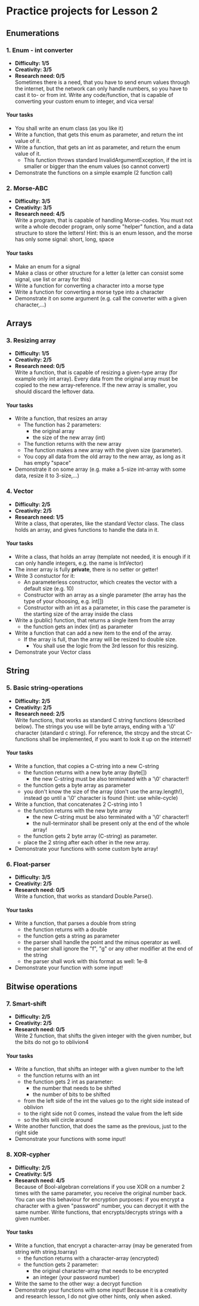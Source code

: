# Practice projects for Lesson 2

## Enumerations

### 1. Enum - int converter
- **Difficulty: 1/5**
- **Creativity: 3/5**
- **Research need: 0/5** \
Sometimes there is a need, that you have to send enum values through the internet, but the network can only handle numbers, so you have to cast it to- or from int.
Write any code/function, that is capable of converting your custom enum to integer, and vica versa! 

#### Your tasks
- You shall write an enum class (as you like it)
- Write a function, that gets this enum as parameter, and return the int value of it. 
- Write a function, that gets an int as parameter, and return the enum value of it.
  - This function throws standard InvalidArgumentException, if the int is smaller or bigger than the enum values (so cannot convert)
- Demonstrate the functions on a simple example (2 function call)

### 2. Morse-ABC
- **Difficulty: 3/5**
- **Creativity: 3/5**
- **Research need: 4/5** \
Write a program, that is capable of handling Morse-codes.
You must not write a whole decoder program, only some "helper" function, and a data structure to store the letters!
Hint: this is an enum lesson, and the morse has only some signal: short, long, space
#### Your tasks
- Make an enum for a signal
- Make a class or other structure for a letter (a letter can consist some signal, use list or array for this)
- Write a function for converting a character into a morse type
- Write a function for converting a morse type into a character
- Demonstrate it on some argument (e.g. call the converter with a given character,...)

## Arrays

### 3. Resizing array
- **Difficulty: 1/5**
- **Creativity: 2/5**
- **Research need: 0/5** \
Write a function, that is capable of resizing a given-type array (for example only int array).
Every data from the original array must be copied to the new array-reference.
If the new array is smaller, you should discard the leftover data.
#### Your tasks
- Write a function, that resizes an array
  - The function has 2 parameters:
    - the original array
	- the size of the new array (int)
  - The function returns with the new array
  - The function makes a new array with the given size (parameter).
  - You copy all data from the old array to the new array, as long as it has empty "space"
- Demonstrate it on some array (e.g. make a 5-size int-array with some data, resize it to 3-size,...)

### 4. Vector
- **Difficulty: 2/5**
- **Creativity: 2/5**
- **Research need: 1/5** \
Write a class, that operates, like the standard Vector class. 
The class holds an array, and gives functions to handle the data in it.
#### Your tasks
- Write a class, that holds an array (template not needed, it is enough if it can only handle integers, e.g. the name is IntVector)
- The inner array is fully **private**, there is no setter or getter!
- Write 3 constuctor for it:
  - An parameterless constructor, which creates the vector with a default size (e.g. 10)
  - Constructor with an array as a single parameter (the array has the type of your choosing, e.g. int[])
  - Constructor with an int as a parameter, in this case the parameter is the starting size of the array inside the class
- Write a (public) function, that returns a single item from the array
  - the function gets an index (int) as parameter
- Write a function that can add a new item to the end of the array.
  - If the array is full, than the array will be resized to double size.
    - You shall use the logic from the 3rd lesson for this resizing.
- Demonstrate your Vector class

## 	String

### 5. Basic string-operations
- **Difficulty: 2/5**
- **Creativity: 2/5**
- **Research need: 2/5** \
Write functions, that works as standard C string functions (described below).
The strings you use will be byte arrays, ending with a '\0' character (standard c string).
For reference, the strcpy and the strcat C-functions shall be implemented, if you want to look it up on the internet!

#### Your tasks
- Write a function, that copies a C-string into a new C-string
  - the function returns with a new byte array (byte[])
    - the new C-string must be also terminated with a '\0' character!!
  - the function gets a byte array as parameter
  - you don't know the size of the array (don't use the array.length!), instead go until a '\0' character is found (hint: use while-cycle)
- Write a function, that concatenates 2 C-string into 1
  - the function returns with the new byte array 
    - the new C-string must be also terminated with a '\0' character!! 
    - the null-terminator shall be present only at the end of the whole array!	
  - the function gets 2 byte array (C-string) as parameter.
  - place the 2 string after each other in the new array.  
- Demonstrate your functions with some custom byte array!

### 6. Float-parser
- **Difficulty: 3/5**
- **Creativity: 2/5**
- **Research need: 0/5** \
Write a function, that works as standard Double.Parse().

#### Your tasks
- Write a function, that parses a double from string
  - the function returns with a double
  - the function gets a string as parameter
  - the parser shall handle the point and the minus operator as well.
  - the parser shall ignore the "f", "g" or any other modifier at the end of the string
  - the parser shall work with this format as well: 1e-8 
- Demonstrate your function with some input!

## Bitwise operations

### 7. Smart-shift
- **Difficulty: 2/5**
- **Creativity: 2/5**
- **Research need: 0/5** \
Write 2 function, that shifts the given integer with the given number, but the bits do not go to oblivion4 

#### Your tasks
- Write a function, that shifts an integer with a given number to the left
  - the function returns with an int
  - the function gets 2 int as parameter:
    - the number that needs to be shifted
	- the number of bits to be shifted
  - from the left side of the int the values go to the right side instead of oblivion
  - to the right side not 0 comes, instead the value from the left side
  - so the bits will circle around 
- Write another function, that does the same as the previous, just to the right side  
- Demonstrate your functions with some input!


### 8. XOR-cypher
- **Difficulty: 2/5**
- **Creativity: 5/5**
- **Research need: 4/5** \
Because of Bool-algebran correlations if you use XOR on a number 2 times with the same parameter, you receive the original number back.
You can use this behaviour for encryption purposes: if you encrypt a character with a given "password" number,
you can decrypt it with the same number.
Write functions, that encrypts/decrypts strings with a given number.

#### Your tasks
- Write a function, that encrypt a character-array (may be generated from string with string.toarray)
  - the function returns with a character-array (encrypted)
  - the function gets 2 parameter:
    - the original character-array that needs to be encrypted
	- an integer (your password number)
- Write the same to the other way: a decrypt function	
- Demonstrate your functions with some input! 
Because it is a creativity and research lesson, I do not give other hints, only when asked.